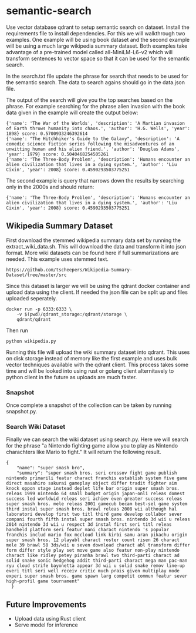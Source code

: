 # semantic-search
Use vector database qdrant to setup semantic search on dataset. Install the requirements file to install dependencies. For this we will walkthrough two examples. One example will be using book dataset and the second example will be using a much large wikipedia summary dataset. Both examples take advantage of a pre-trained model called all-MiniLM-L6-v2 which will transform sentences to vector space so that it can be used for the semantic search.

In the search.txt file update the phrase for search that needs to be used for the semantic search. The data to search agains should go in the data.json file.

The output of the search will give you the top searches based on the phrase. For example searching for the phrase alien invasion with the book data given in the example will create the output below:

```
{'name': 'The War of the Worlds', 'description': 'A Martian invasion of Earth throws humanity into chaos.', 'author': 'H.G. Wells', 'year': 1898} score: 0.5700933246392614
{'name': "The Hitchhiker's Guide to the Galaxy", 'description': 'A comedic science fiction series following the misadventures of an unwitting human and his alien friend.', 'author': 'Douglas Adams', 'year': 1979} score: 0.5040468254505261
{'name': 'The Three-Body Problem', 'description': 'Humans encounter an alien civilization that lives in a dying system.', 'author': 'Liu Cixin', 'year': 2008} score: 0.4590293503775251
```

The second example is query that narrows down the results by searching only in the 2000s and should return:

```
{'name': 'The Three-Body Problem', 'description': 'Humans encounter an alien civilization that lives in a dying system.', 'author': 'Liu Cixin', 'year': 2008} score: 0.4590293503775251
```

## Wikipedia Summary Dataset

First download the stemmed wikipedia summary data set by running the extract_wiki_data.sh. This will download the data and transform it into json format. More wiki datasets can be found here if full summarizations are needed. This example uses stemmed text.

```
https://github.com/tscheepers/Wikipedia-Summary-Dataset/tree/master/src
```

Since this dataset is larger we will be using the qdrant docker container and upload data using the client. If needed the json file can be split up and files uploaded seperately.
```
docker run -p 6333:6333 \
    -v $(pwd)/qdrant_storage:/qdrant/storage \
    qdrant/qdrant
```

Then run
```
python wikipedia.py
```
Running this file will upload the wiki summary dataset into qdrant. This uses on disk storage instead of memory like the first example and uses bulk vector techniques available with the qdrant client. This process takes some time and will be looked into using rust or golang client alternitavely to python client in the future as uploads are much faster.

### Snapshot
Once complete a snapshot of the collection can be taken by running snapshot.py.


### Search Wiki Dataset

Finally we can search the wiki dataset using search.py. Here we will search for the phrase "a Nintendo fighting game allow you to play as Nintendo charachters like Mario to fight." It will return the following result.

```
{
    "name": "super smash bro",
    "summary": "super smash bros. seri crossov fight game publish nintendo primarili featur charact franchis establish system five game direct masahiro sakurai gameplay object differ tradit fighter aim knock oppon stage instead deplet life bar origin super smash bros. releas 1999 nintendo 64 small budget origin japan-onli releas domest success led worldwid releas seri achiev even greater success releas super smash bros. mele releas 2001 gamecub becam best-sel game system third instal super smash bros. brawl releas 2008 wii although hal laboratori develop first two titl third game develop collabor sever compani fourth fifth instal super smash bros. nintendo 3d wii u releas 2014 nintendo 3d wii u respect 3d instal first seri titl releas handheld platform seri featur mani charact nintendo 's popular franchis includ mario fox mccloud link kirbi samu aran pikachu origin super smash bros. 12 playabl charact roster count risen 26 charact mele 39 brawl 58 3ds/wii u seven download charact abl transform differ form differ style play set move game also featur non-play nintendo charact like ridley petey piranha brawl two third-parti charact ad solid snake sonic hedgehog addit third-parti charact mega man pac-man ryu cloud strife bayonetta appear 3d wii u solid snake remov line-up everi titl seri well receiv critic much prais given multiplay mode experi super smash bros. game spawn larg competit commun featur sever high-profil game tournament"
  }
```

## Future Improvements
- Upload data using Rust client
- Serve model for inference